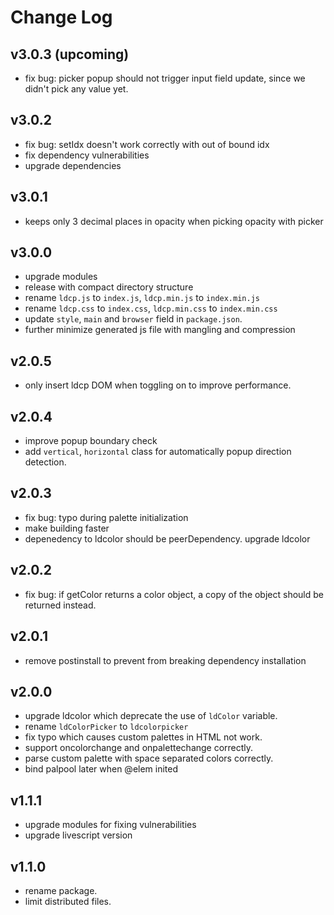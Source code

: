 # Change Log

## v3.0.3 (upcoming)

 - fix bug: picker popup should not trigger input field update, since we didn't pick any value yet. 


## v3.0.2

 - fix bug: setIdx doesn't work correctly with out of bound idx
 - fix dependency vulnerabilities
 - upgrade dependencies


## v3.0.1

 - keeps only 3 decimal places in opacity when picking opacity with picker


## v3.0.0

 - upgrade modules
 - release with compact directory structure
 - rename `ldcp.js` to `index.js`, `ldcp.min.js` to `index.min.js`
 - rename `ldcp.css` to `index.css`, `ldcp.min.css` to `index.min.css`
 - update `style`, `main` and `browser` field in `package.json`.
 - further minimize generated js file with mangling and compression


## v2.0.5

 - only insert ldcp DOM when toggling on to improve performance.


## v2.0.4

 - improve popup boundary check
 - add `vertical`, `horizontal` class for automatically popup direction detection.


## v2.0.3

 - fix bug: typo during palette initialization 
 - make building faster
 - depenedency to ldcolor should be peerDependency. upgrade ldcolor


## v2.0.2

 - fix bug: if getColor returns a color object, a copy of the object should be returned instead.

## v2.0.1

 - remove postinstall to prevent from breaking dependency installation


## v2.0.0

 - upgrade ldcolor which deprecate the use of `ldColor` variable.
 - rename `ldColorPicker` to `ldcolorpicker`
 - fix typo which causes custom palettes in HTML not work.
 - support oncolorchange and onpalettechange correctly. 
 - parse custom palette with space separated colors correctly.
 - bind palpool later when @elem inited


## v1.1.1

 - upgrade modules for fixing vulnerabilities
 - upgrade livescript version


## v1.1.0

 - rename package.
 - limit distributed files.
